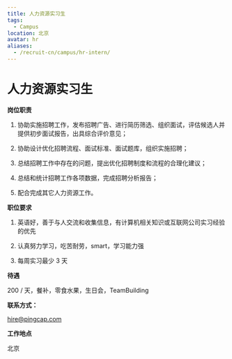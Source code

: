 ```yaml
---
title: 人力资源实习生
tags:
  - Campus
location: 北京
avatar: hr
aliases:
  - /recruit-cn/campus/hr-intern/
---
```


# 人力资源实习生

**岗位职责**

1. 协助实施招聘工作，发布招聘广告、进行简历筛选、组织面试，评估候选人并提供初步面试报告，出具综合评价意见；

2. 协助设计优化招聘流程、面试标准、面试题库，组织实施招聘；

3. 总结招聘工作中存在的问题，提出优化招聘制度和流程的合理化建议；

4. 总结和统计招聘工作各项数据，完成招聘分析报告；

5. 配合完成其它人力资源工作。

**职位要求**

1. 英语好，善于与人交流和收集信息，有计算机相关知识或互联网公司实习经验的优先

2. 认真努力学习，吃苦耐劳，smart，学习能力强

3. 每周实习最少 3 天

**待遇**

200 / 天，餐补，零食水果，生日会，TeamBuilding

**联系方式：**

hire@pingcap.com

**工作地点**

北京
